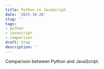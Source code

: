 ```yaml
---
title: Python vs JavaScript
date: '2025-10-28'
slug: ''
tags:
- python
- javascript
- comparison
draft: true
description: ''
---
```


Comparison between Python and JavaScript.